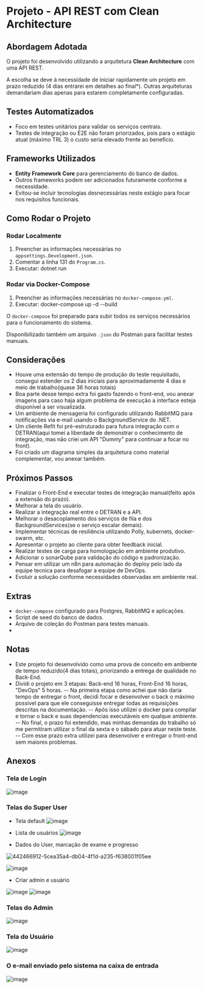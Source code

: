 # Projeto - API REST com Clean Architecture

## Abordagem Adotada

O projeto foi desenvolvido utilizando a arquitetura **Clean Architecture** com uma API REST.

A escolha se deve à necessidade de iniciar rapidamente um projeto em prazo reduzido (4 dias entrarei em detalhes ao final*). Outras arquiteturas demandariam dias apenas para estarem completamente configuradas.

## Testes Automatizados

- Foco em testes unitários para validar os serviços centrais.
- Testes de integração ou E2E não foram priorizados, pois para o estágio atual (máximo TRL 3) o custo seria elevado frente ao benefício.

## Frameworks Utilizados

- **Entity Framework Core** para gerenciamento do banco de dados.
- Outros frameworks podem ser adicionados futuramente conforme a necessidade.
- Evitou-se incluir tecnologias desnecessárias neste estágio para focar nos requisitos funcionais.

## Como Rodar o Projeto

### Rodar Localmente

1. Preencher as informações necessárias no `appsettings.Development.json`.
2. Comentar a linha 131 do `Program.cs`.
3. Executar: dotnet run

### Rodar via Docker-Compose

1. Preencher as informações necessárias no `docker-compose.yml`.
2. Executar: docker-compose up -d --build
   
O `docker-compose` foi preparado para subir todos os serviços necessários para o funcionamento do sistema.

Disponibilizado também um arquivo `.json` do Postman para facilitar testes manuais.

## Considerações

- Houve uma extensão do tempo de produção do teste requisitado, consegui estender os 2 dias iniciais para aproximadamente 4 dias e meio de trabalho(quase 36 horas totais)
- Boa parte desse tempo extra foi gasto fazendo o front-end, vou anexar imagens para caso haja algum problema de execução a interface esteja disponível a ser visualizada.
- Um ambiente de mensageria foi configurado utilizando RabbitMQ para notificações via e-mail usando o BackgroundService do .NET.
- Um cliente Refit foi pré-estruturado para futura integração com o DETRAN(aqui tomei a liberdade de demonstrar o conhecimento de integração, mas não criei um API "Dummy" para continuar a focar no front).
- Foi criado um diagrama simples da arquitetura como material complementar, vou anexar também.

## Próximos Passos

- Finalizar o Front-End e executar testes de integração manual(feito após a extensão do prazo).
- Melhorar a tela do usuário.
- Realizar a integração real entre o DETRAN e a API.
- Melhorar o desacoplamento dos serviços de fila e dos BackgroundServices(se o serviço escalar demais).
- Implementar técnicas de resiliência utilizando Polly, kubernets, docker-swarm, etc.
- Apresentar o projeto ao cliente para obter feedback inicial.
- Realizar testes de carga para homologação em ambiente produtivo.
- Adicionar o sonarQube para validação do código e padronização.
- Pensar em utilizar um n8n para automação do deploy pelo lado da equipe tecnica para desafogar a equipe de DevOps.
- Evoluir a solução conforme necessidades observadas em ambiente real. 

## Extras

- `docker-compose` configurado para Postgres, RabbitMQ e aplicações.
- Script de seed do banco de dados.
- Arquivo de coleção do Postman para testes manuais.
- 

## Notas

- Este projeto foi desenvolvido como uma prova de conceito em ambiente de tempo reduzido(4 dias totais), priorizando a entrega de qualidade no Back-End.
- Dividi o projeto em 3 etapas: Back-end 16 horas, Front-End 16 horas, "DevOps" 5 horas.
-- Na primeira etapa como achei que não daria tempo de entregar o front, decidi focar e desenvolver o back o máximo possível para que ele conseguisse entregar todas as requisições descritas na documentação.
-- Após isso utilizei o docker para compilar e tornar o back e suas dependencias executáveis em qualque ambiente.
-- No final, o prazo foi extendido, mas minhas demandas do trabalho só me permitiram utilizar o final da sexta e o sábado para atuar neste teste.
-- Com esse prazo extra utilizei para desenvolver e entregar o front-end sem maiores problemas.
  
## Anexos

### Tela de Login
![image](https://github.com/user-attachments/assets/91513eb3-fbef-4a08-8490-339bb2b36c72)

### Telas do Super User
- Tela default
![image](https://github.com/user-attachments/assets/b7e4bc7a-ca44-4642-958d-4d661112bd91)

- Lista de usuários
![image](https://github.com/user-attachments/assets/8cebc6f2-4998-4641-a3d7-10e2d7223561)

- Dados do User, marcação de exame e progresso

![442466912-5cea35a4-db04-4f1d-a235-f638001f05ee](https://github.com/user-attachments/assets/a57983b0-4d40-4bd7-804a-d808da3f1e27)

![image](https://github.com/user-attachments/assets/7f61a274-05e4-4f55-a214-422d4ec70a32)

- Criar admin e usuário

![image](https://github.com/user-attachments/assets/1f9811d9-46e7-451d-8fe6-b620e466ccf6) ![image](https://github.com/user-attachments/assets/6a6d2cf1-6e6a-4fbf-84bc-184062775f47)

### Telas do Admin
![image](https://github.com/user-attachments/assets/903af9c1-6721-4638-bcb8-09406e1728e2)

### Tela do Usuário
![image](https://github.com/user-attachments/assets/b8e037e4-0342-44d3-aa9a-5ec1320f562b)

### O e-mail enviado pelo sistema na caixa de entrada 
![image](https://github.com/user-attachments/assets/559bc4ac-597c-4696-bc0e-4c1f9a04f206)

 
